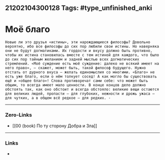 21202104300128
Tags: #type_unfinished_anki 
---
# Моё благо

    Новые ли это друзья «истины», эти нарождающиеся философы? Довольно вероятно, ибо все философы до сих пор любили свои истины. Но наверняка они не будут догматиками. Их гордости и вкусу должно быть противно, чтобы их истина становилась вместе с тем истиной для каждого, что было до сих пор тайным желанием и задней мыслью всех догматических стремлений. «Моё суждение есть моё суждение: далеко не всякий имеет на него право», – скажет, может быть, такой философ будущего. Нужно отстать от дурного вкуса – желать единомыслия со многими. «Благо» не есть уже благо, если о нём толкует сосед! А как могло бы существовать ещё и «общее благо»! Слова противоречат сами себе: что может быть общим, то всегда имеет мало ценности. В конце концов дело должно обстоять так, как оно обстоит и всегда обстояло: великие вещи остаются для великих людей, пропасти – для глубоких, нежности и дрожь ужаса – для чутких, а в общем всё редкое – для редких. -

---
### Zero-Links
- [[00 (book) По ту сторону Добра и Зла]]
---
### Links
-